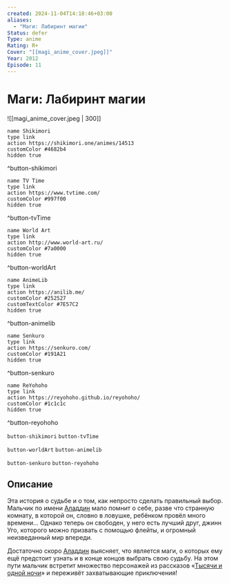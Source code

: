 ```yaml
---
created: 2024-11-04T14:18:46+03:00
aliases:
  - "Маги: Лабиринт магии"
Status: defer
Type: anime
Rating: R+
Cover: "[[magi_anime_cover.jpeg]]"
Year: 2012
Episode: 11
---
```


# Маги: Лабиринт магии

![[magi_anime_cover.jpeg | 300]]

```button
name Shikimori
type link
action https://shikimori.one/animes/14513
customColor #4682b4
hidden true
```
^button-shikimori

```button
name TV Time
type link
action https://www.tvtime.com/
customColor #997f00
hidden true
```
^button-tvTime

```button
name World Art
type link
action http://www.world-art.ru/
customColor #7a0000
hidden true
```
^button-worldArt

```button
name AnimeLib
type link
action https://anilib.me/
customColor #252527
customTextColor #7E57C2
hidden true
```
^button-animelib

```button
name Senkuro
type link
action https://senkuro.com/
customColor #191A21
hidden true
```
^button-senkuro

```button
name ReYohoho
type link
action https://reyohoho.github.io/reyohoho/
customColor #1c1c1c
hidden true
```
^button-reyohoho

`button-shikimori` `button-tvTime`

`button-worldArt` `button-animelib`

`button-senkuro` `button-reyohoho`

## Описание

Эта история о судьбе и о том, как непросто сделать правильный выбор. Мальчик по имени [Аладдин](https://shikimori.one/characters/41949-aladdin) мало помнит о себе, разве что странную комнату, в которой он, словно в ловушке, ребёнком провёл много времени... Однако теперь он свободен, у него есть лучший друг, джинн Уго, которого можно призвать с помощью флейты, и огромный неизведанный мир впереди.

Достаточно скоро [Аладдин](https://shikimori.one/characters/41949-aladdin) выясняет, что является маги, о которых ему ещё предстоит узнать и в конце концов выбрать свою судьбу. На этом пути мальчик встретит множество персонажей из рассказов «[Тысячи и одной ночи](https://ru.wikipedia.org/wiki/Тысяча_и_одна_ночь)» и переживёт захватывающие приключения!

